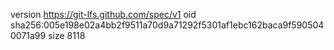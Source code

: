 version https://git-lfs.github.com/spec/v1
oid sha256:005e198e02a4bb2f9511a70d9a71292f5301af1ebc162baca9f5905040071a99
size 8118
